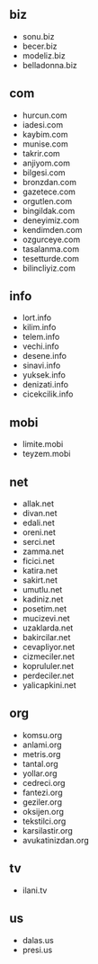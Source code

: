 ## biz
- sonu.biz
- becer.biz
- modeliz.biz
- belladonna.biz

## com
- hurcun.com
- iadesi.com
- kaybim.com
- munise.com
- takrir.com
- anjiyom.com
- bilgesi.com
- bronzdan.com
- gazetece.com
- orgutlen.com
- bingildak.com
- deneyimiz.com
- kendimden.com
- ozgurceye.com
- tasalanma.com
- tesetturde.com
- bilincliyiz.com

## info
- lort.info
- kilim.info
- telem.info
- vechi.info
- desene.info
- sinavi.info
- yuksek.info
- denizati.info
- cicekcilik.info

## mobi
- limite.mobi
- teyzem.mobi

## net
- allak.net
- divan.net
- edali.net
- oreni.net
- serci.net
- zamma.net
- ficici.net
- katira.net
- sakirt.net
- umutlu.net
- kadiniz.net
- posetim.net
- mucizevi.net
- uzaklarda.net
- bakircilar.net
- cevapliyor.net
- cizmeciler.net
- koprululer.net
- perdeciler.net
- yalicapkini.net

## org
- komsu.org
- anlami.org
- metris.org
- tantal.org
- yollar.org
- cedreci.org
- fantezi.org
- geziler.org
- oksijen.org
- tekstilci.org
- karsilastir.org
- avukatinizdan.org

## tv
- ilani.tv

## us
- dalas.us
- presi.us

